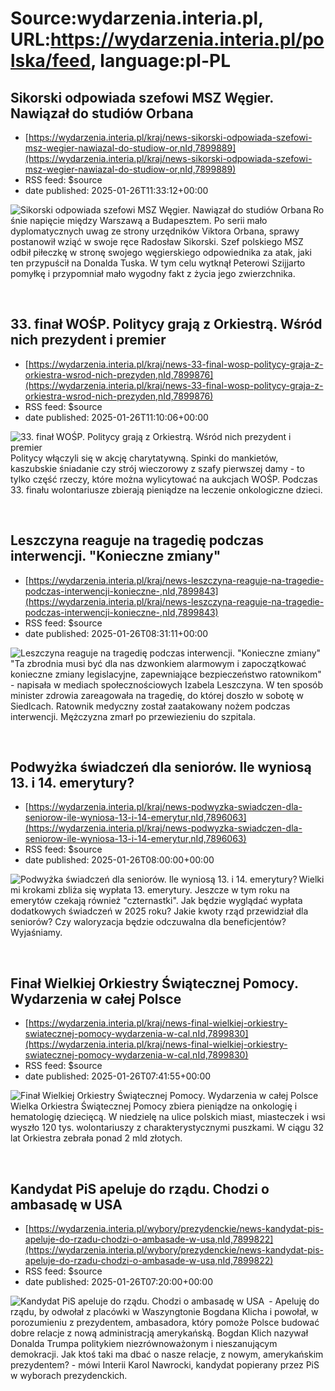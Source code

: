 # Source:wydarzenia.interia.pl, URL:https://wydarzenia.interia.pl/polska/feed, language:pl-PL

## Sikorski odpowiada szefowi MSZ Węgier. Nawiązał do studiów Orbana
 - [https://wydarzenia.interia.pl/kraj/news-sikorski-odpowiada-szefowi-msz-wegier-nawiazal-do-studiow-or,nId,7899889](https://wydarzenia.interia.pl/kraj/news-sikorski-odpowiada-szefowi-msz-wegier-nawiazal-do-studiow-or,nId,7899889)
 - RSS feed: $source
 - date published: 2025-01-26T11:33:12+00:00

<p><a href="https://wydarzenia.interia.pl/kraj/news-sikorski-odpowiada-szefowi-msz-wegier-nawiazal-do-studiow-or,nId,7899889"><img src="https://i.iplsc.com/sikorski-odpowiada-szefowi-msz-wegier-nawiazal-do-studiow-or/000KI36I88IVUMK2-C321.jpg" alt="Sikorski odpowiada szefowi MSZ Węgier. Nawiązał do studiów Orbana" align="left" /></a>Rośnie napięcie między Warszawą a Budapesztem. Po serii mało dyplomatycznych uwag ze strony urzędników Viktora Orbana, sprawy postanowił wziąć w swoje ręce Radosław Sikorski. Szef polskiego MSZ odbił piłeczkę w stronę swojego węgierskiego odpowiednika za atak, jaki ten przypuścił na Donalda Tuska. W tym celu wytknął Peterowi Szijjarto pomyłkę i przypomniał mało wygodny fakt z życia jego zwierzchnika.</p><br clear="all" />

## 33. finał WOŚP. Politycy grają z Orkiestrą. Wśród nich prezydent i premier
 - [https://wydarzenia.interia.pl/kraj/news-33-final-wosp-politycy-graja-z-orkiestra-wsrod-nich-prezyden,nId,7899876](https://wydarzenia.interia.pl/kraj/news-33-final-wosp-politycy-graja-z-orkiestra-wsrod-nich-prezyden,nId,7899876)
 - RSS feed: $source
 - date published: 2025-01-26T11:10:06+00:00

<p><a href="https://wydarzenia.interia.pl/kraj/news-33-final-wosp-politycy-graja-z-orkiestra-wsrod-nich-prezyden,nId,7899876"><img src="https://i.iplsc.com/33-final-wosp-politycy-graja-z-orkiestra-wsrod-nich-prezyden/000KI36ZL9GLK3QG-C321.jpg" alt="33. finał WOŚP. Politycy grają z Orkiestrą. Wśród nich prezydent i premier" align="left" /></a>Politycy włączyli się w akcję charytatywną. Spinki do mankietów, kaszubskie śniadanie czy strój wieczorowy z szafy pierwszej damy - to tylko część rzeczy, które można wylicytować na aukcjach WOŚP. Podczas 33. finału wolontariusze zbierają pieniądze na leczenie onkologiczne dzieci. </p><br clear="all" />

## Leszczyna reaguje na tragedię podczas interwencji. "Konieczne zmiany"
 - [https://wydarzenia.interia.pl/kraj/news-leszczyna-reaguje-na-tragedie-podczas-interwencji-konieczne-,nId,7899843](https://wydarzenia.interia.pl/kraj/news-leszczyna-reaguje-na-tragedie-podczas-interwencji-konieczne-,nId,7899843)
 - RSS feed: $source
 - date published: 2025-01-26T08:31:11+00:00

<p><a href="https://wydarzenia.interia.pl/kraj/news-leszczyna-reaguje-na-tragedie-podczas-interwencji-konieczne-,nId,7899843"><img src="https://i.iplsc.com/leszczyna-reaguje-na-tragedie-podczas-interwencji-konieczne/000KI2VJ1PIHVY60-C321.jpg" alt="Leszczyna reaguje na tragedię podczas interwencji. &quot;Konieczne zmiany&quot;" align="left" /></a>&quot;Ta zbrodnia musi być dla nas dzwonkiem alarmowym i zapoczątkować konieczne zmiany legislacyjne, zapewniające bezpieczeństwo ratownikom&quot; - napisała w mediach społecznościowych Izabela Leszczyna. W ten sposób minister zdrowia zareagowała na tragedię, do której doszło w sobotę w Siedlcach. Ratownik medyczny został zaatakowany nożem podczas interwencji. Mężczyzna zmarł po przewiezieniu do szpitala.</p><br clear="all" />

## Podwyżka świadczeń dla seniorów. Ile wyniosą 13. i 14. emerytury?
 - [https://wydarzenia.interia.pl/kraj/news-podwyzka-swiadczen-dla-seniorow-ile-wyniosa-13-i-14-emerytur,nId,7896063](https://wydarzenia.interia.pl/kraj/news-podwyzka-swiadczen-dla-seniorow-ile-wyniosa-13-i-14-emerytur,nId,7896063)
 - RSS feed: $source
 - date published: 2025-01-26T08:00:00+00:00

<p><a href="https://wydarzenia.interia.pl/kraj/news-podwyzka-swiadczen-dla-seniorow-ile-wyniosa-13-i-14-emerytur,nId,7896063"><img src="https://i.iplsc.com/podwyzka-swiadczen-dla-seniorow-ile-wyniosa-13-i-14-emerytur/000IKIAUTQA5W657-C321.jpg" alt="Podwyżka świadczeń dla seniorów. Ile wyniosą 13. i 14. emerytury?" align="left" /></a>Wielkimi krokami zbliża się wypłata 13. emerytury. Jeszcze w tym roku na emerytów czekają również &quot;czternastki&quot;. Jak będzie wyglądać wypłata dodatkowych świadczeń w 2025 roku? Jakie kwoty rząd przewidział dla seniorów? Czy waloryzacja będzie odczuwalna dla beneficjentów? Wyjaśniamy. </p><br clear="all" />

## Finał Wielkiej Orkiestry Świątecznej Pomocy. Wydarzenia w całej Polsce
 - [https://wydarzenia.interia.pl/kraj/news-final-wielkiej-orkiestry-swiatecznej-pomocy-wydarzenia-w-cal,nId,7899830](https://wydarzenia.interia.pl/kraj/news-final-wielkiej-orkiestry-swiatecznej-pomocy-wydarzenia-w-cal,nId,7899830)
 - RSS feed: $source
 - date published: 2025-01-26T07:41:55+00:00

<p><a href="https://wydarzenia.interia.pl/kraj/news-final-wielkiej-orkiestry-swiatecznej-pomocy-wydarzenia-w-cal,nId,7899830"><img src="https://i.iplsc.com/final-wielkiej-orkiestry-swiatecznej-pomocy-wydarzenia-w-cal/000KI2R7F0QRLPSW-C321.jpg" alt="Finał Wielkiej Orkiestry Świątecznej Pomocy. Wydarzenia w całej Polsce" align="left" /></a>Wielka Orkiestra Świątecznej Pomocy zbiera pieniądze na onkologię i hematologię dziecięcą. W niedzielę na ulice polskich miast, miasteczek i wsi wyszło 120 tys. wolontariuszy z charakterystycznymi puszkami. W ciągu 32 lat Orkiestra zebrała ponad 2 mld złotych.</p><br clear="all" />

## Kandydat PiS apeluje do rządu. Chodzi o ambasadę w USA
 - [https://wydarzenia.interia.pl/wybory/prezydenckie/news-kandydat-pis-apeluje-do-rzadu-chodzi-o-ambasade-w-usa,nId,7899822](https://wydarzenia.interia.pl/wybory/prezydenckie/news-kandydat-pis-apeluje-do-rzadu-chodzi-o-ambasade-w-usa,nId,7899822)
 - RSS feed: $source
 - date published: 2025-01-26T07:20:00+00:00

<p><a href="https://wydarzenia.interia.pl/wybory/prezydenckie/news-kandydat-pis-apeluje-do-rzadu-chodzi-o-ambasade-w-usa,nId,7899822"><img src="https://i.iplsc.com/kandydat-pis-apeluje-do-rzadu-chodzi-o-ambasade-w-usa/000KI2KB3U1JMIOY-C321.jpg" alt="Kandydat PiS apeluje do rządu. Chodzi o ambasadę w USA " align="left" /></a>- Apeluję do rządu, by odwołał z placówki w Waszyngtonie Bogdana Klicha i powołał, w porozumieniu z prezydentem, ambasadora, który pomoże Polsce budować dobre relacje z nową administracją amerykańską. Bogdan Klich nazywał Donalda Trumpa politykiem niezrównoważonym i nieszanującym demokracji. Jak ktoś taki ma dbać o nasze relacje, z nowym, amerykańskim prezydentem? - mówi Interii Karol Nawrocki, kandydat popierany przez PiS w wyborach prezydenckich.</p><br clear="all" />

